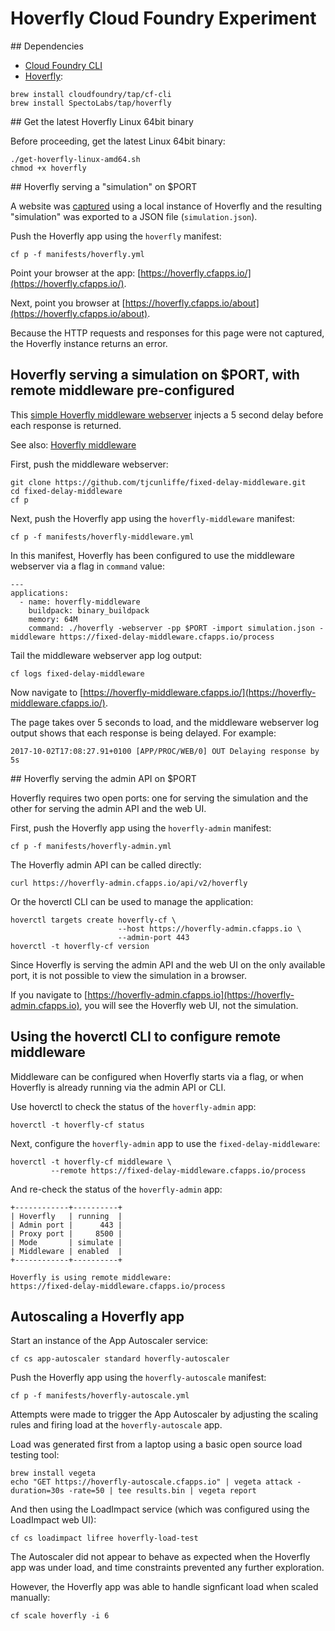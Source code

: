# Hoverfly Cloud Foundry Experiment

## Dependencies

- [Cloud Foundry CLI](https://github.com/cloudfoundry/cli)
- [Hoverfly](https://github.com/SpectoLabs/hoverfly):

```
brew install cloudfoundry/tap/cf-cli
brew install SpectoLabs/tap/hoverfly
```
## Get the latest Hoverfly Linux 64bit binary

Before proceeding, get the latest Linux 64bit binary:

```
./get-hoverfly-linux-amd64.sh
chmod +x hoverfly
```

## Hoverfly serving a "simulation" on $PORT

A website was [captured](https://docs.hoverfly.io/en/latest/pages/keyconcepts/modes/capture.html) using a local instance of Hoverfly and the resulting "simulation" was exported to a JSON file (`simulation.json`).

Push the Hoverfly app using the `hoverfly` manifest:

```
cf p -f manifests/hoverfly.yml
```

Point your browser at the app: [https://hoverfly.cfapps.io/](https://hoverfly.cfapps.io/).

Next, point you browser at [https://hoverfly.cfapps.io/about](https://hoverfly.cfapps.io/about).

Because the HTTP requests and responses for this page were not captured, the Hoverfly instance returns an error.

## Hoverfly serving a simulation on $PORT, with remote middleware pre-configured

This [simple Hoverfly middleware webserver](https://github.com/tjcunliffe/fixed-delay-middleware) injects a 5 second delay before each response is returned.

See also: [Hoverfly middleware](https://docs.hoverfly.io/en/latest/pages/keyconcepts/middleware.html)

First, push the middleware webserver:

```
git clone https://github.com/tjcunliffe/fixed-delay-middleware.git 
cd fixed-delay-middleware
cf p
```

Next, push the Hoverfly app using the `hoverfly-middleware` manifest: 

```
cf p -f manifests/hoverfly-middleware.yml
```

In this manifest, Hoverfly has been configured to use the middleware webserver via a flag in `command` value:

```
---
applications:
  - name: hoverfly-middleware
    buildpack: binary_buildpack
    memory: 64M
    command: ./hoverfly -webserver -pp $PORT -import simulation.json -middleware https://fixed-delay-middleware.cfapps.io/process
```


Tail the middleware webserver app log output:

```
cf logs fixed-delay-middleware
```

Now navigate to [https://hoverfly-middleware.cfapps.io/](https://hoverfly-middleware.cfapps.io/).

The page takes over 5 seconds to load, and the middleware webserver log output shows that each response is being delayed. For example:

```
2017-10-02T17:08:27.91+0100 [APP/PROC/WEB/0] OUT Delaying response by 5s
```
## Hoverfly serving the admin API on $PORT

Hoverfly requires two open ports: one for serving the simulation and the other for serving the admin API and the web UI.

First, push the Hoverfly app using the `hoverfly-admin` manifest:

```
cf p -f manifests/hoverfly-admin.yml
```

The Hoverfly admin API can be called directly:

```
curl https://hoverfly-admin.cfapps.io/api/v2/hoverfly
```

Or the hoverctl CLI can be used to manage the application:

```
hoverctl targets create hoverfly-cf \
                        --host https://hoverfly-admin.cfapps.io \
                        --admin-port 443
hoverctl -t hoverfly-cf version
```

Since Hoverfly is serving the admin API and the web UI on the only available port, it is not possible to view the simulation in a browser.

If you navigate to [https://hoverfly-admin.cfapps.io](https://hoverfly-admin.cfapps.io), you will see the Hoverfly web UI, not the simulation.

## Using the hoverctl CLI to configure remote middleware

Middleware can be configured when Hoverfly starts via a flag, or when Hoverfly is already running via the admin API or CLI.

Use hoverctl to check the status of the `hoverfly-admin` app:

```
hoverctl -t hoverfly-cf status
```

Next, configure the `hoverfly-admin` app to use the `fixed-delay-middleware`:

```
hoverctl -t hoverfly-cf middleware \
         --remote https://fixed-delay-middleware.cfapps.io/process
```

And re-check the status of the `hoverfly-admin` app:

```
+------------+----------+
| Hoverfly   | running  |
| Admin port |      443 |
| Proxy port |     8500 |
| Mode       | simulate |
| Middleware | enabled  |
+------------+----------+

Hoverfly is using remote middleware:
https://fixed-delay-middleware.cfapps.io/process
```

## Autoscaling a Hoverfly app

Start an instance of the App Autoscaler service:

```
cf cs app-autoscaler standard hoverfly-autoscaler
```

Push the Hoverfly app using the `hoverfly-autoscale` manifest: 

```
cf p -f manifests/hoverfly-autoscale.yml
```

Attempts were made to trigger the App Autoscaler by adjusting the scaling rules and firing load at the `hoverfly-autoscale` app.

Load was generated first from a laptop using a basic open source load testing tool:

```
brew install vegeta
echo "GET https://hoverfly-autoscale.cfapps.io" | vegeta attack -duration=30s -rate=50 | tee results.bin | vegeta report
```

And then using the LoadImpact service (which was configured using the LoadImpact web UI):

```
cf cs loadimpact lifree hoverfly-load-test
```

The Autoscaler did not appear to behave as expected when the Hoverfly app was under load, and time constraints prevented any further exploration.

However, the Hoverfly app was able to handle signficant load when scaled manually:

```
cf scale hoverfly -i 6
```





 


